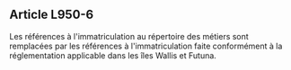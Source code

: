 Article L950-6
----
Les références à l'immatriculation au répertoire des métiers sont remplacées par
les références à l'immatriculation faite conformément à la réglementation
applicable dans les îles Wallis et Futuna.
